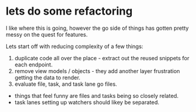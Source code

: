 lets do some refactoring
===

I like where this is going, however the go side of things has gotten pretty messy on the quest for features.

Lets start off with reducing complexity of a few things:

1) duplicate code all over the place - extract out the reused snippets for each endpoint.
2) remove view models / objects - they add another layer frustration getting the data to render.
3) evaluate file, task, and task lane go files.
- things that feel funny are files and tasks being so closely related.
- task lanes setting up watchers should likey be separated.